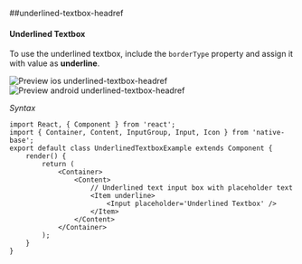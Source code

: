 ##underlined-textbox-headref
#### Underlined Textbox

To use the underlined textbox, include the <code>borderType</code> property and assign it with value as **underline**.

![Preview ios underlined-textbox-headref](https://github.com/GeekyAnts/NativeBase-KitchenSink/raw/master/screenshots/ios/underlineInput.png)
![Preview android underlined-textbox-headref](https://github.com/GeekyAnts/NativeBase-KitchenSink/raw/master/screenshots/android/underlineInput.png)

*Syntax*
<pre class="line-numbers"><code class="language-jsx">import React, { Component } from 'react';
import { Container, Content, InputGroup, Input, Icon } from 'native-base';
export default class UnderlinedTextboxExample extends Component {
    render() {
        return (
            &lt;Container>
                &lt;Content>​
                    // Underlined text input box with placeholder text
                    &lt;Item underline>
                        &lt;Input placeholder='Underlined Textbox' />
                    &lt;/Item>
                &lt;/Content>
            &lt;/Container>
        );
    }
}</code></pre><br />
